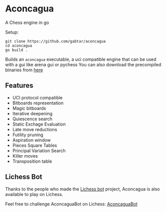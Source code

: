 # Aconcagua

A Chess engine in go

Setup:
```
git clone https://github.com/gabtar/aconcagua
cd aconcagua
go build .
```

Builds an `aconcagua` executable, a uci compatible engine that can be used with a gui like arena gui or pychess 
You can also download the precompiled binaries from [here](https://github.com/gabtar/aconcagua/releases)

## Features

- UCI protocol compatible
- Bitboards representation
- Magic bitboards
- Iterative deepening
- Quiescence search
- Static Exchage Evaluation
- Late move reductions
- Futility pruning
- Aspiration window
- Pieces Square Tables
- Principal Variation Search
- Killer moves
- Transposition table

## Lichess Bot

Thanks to the people who made the [Lichess bot](https://github.com/lichess-bot-devs/lichess-bot) project, Aconcagua is also available to play on Lichess.

Feel free to challenge AconcaguaBot on Lichess: [AconcaguaBot](https://lichess.org/@/AconcaguaBot)

